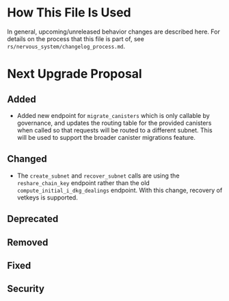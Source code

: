 # How This File Is Used

In general, upcoming/unreleased behavior changes are described here. For details
on the process that this file is part of, see
`rs/nervous_system/changelog_process.md`.

# Next Upgrade Proposal

## Added

* Added new endpoint for `migrate_canisters` which is only callable by governance, and updates the routing table for
  the provided canisters when called so that requests will be routed to a different subnet. This will be used to support
  the broader canister migrations feature.

## Changed

* The `create_subnet` and `recover_subnet` calls are using the `reshare_chain_key` endpoint rather than the old `compute_initial_i_dkg_dealings` endpoint. With this change, recovery of vetkeys is supported.

## Deprecated

## Removed

## Fixed

## Security
